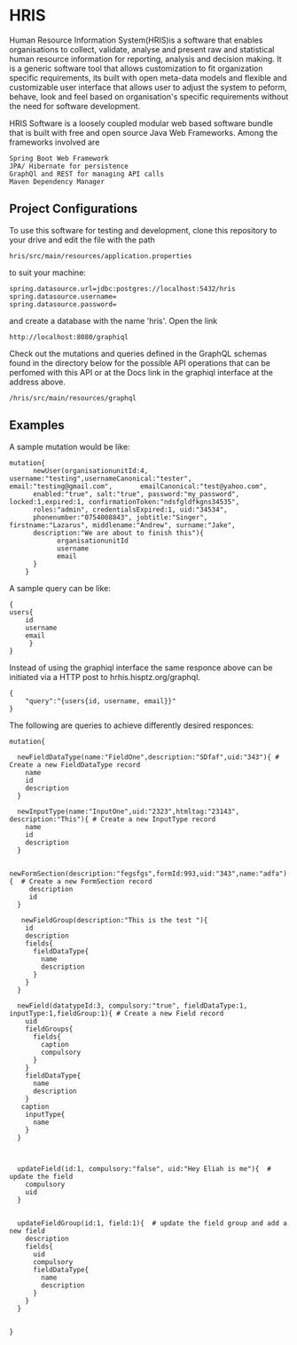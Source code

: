 # HRIS

Human Resource Information System(HRIS)is a software that enables organisations to collect, validate, 
analyse and present raw and statistical human resource information for reporting, analysis and decision making. 
It is a generic software tool that allows customization to fit organization specific requirements, its built
with open meta-data models and flexible and customizable user interface that allows user to adjust the system 
to peform, behave, look and feel based on organisation's specific requirements without the need for software development.

HRIS Software is a loosely coupled modular web based software bundle that is built with free 
and open source Java Web Frameworks. Among the frameworks involved are

    Spring Boot Web Framework
    JPA/ Hibernate for persistence
    GraphQl and REST for managing API calls
    Maven Dependency Manager

## Project Configurations

To use this software for testing and development, clone this repository to your drive and edit the file with the path

    hris/src/main/resources/application.properties

to suit your machine:

    spring.datasource.url=jdbc:postgres://localhost:5432/hris
    spring.datasource.username=
    spring.datasource.password=
    
    
and create a database with the name 'hris'. Open the link 
    
    http://localhost:8080/graphiql
    
Check out the mutations and queries defined in the GraphQL schemas found in the directory below for the possible API operations that can be perfomed with this API or at the Docs link in the graphiql interface at the address above.

    /hris/src/main/resources/graphql
  
 ## Examples
    
 A sample mutation would be like:
 
    mutation{
          newUser(organisationunitId:4, username:"testing",usernameCanonical:"tester", email:"testing@gmail.com",       emailCanonical:"test@yahoo.com",
          enabled:"true", salt:"true", password:"my_password", locked:1,expired:1, confirmationToken:"ndsfgldfkgns34535",
          roles:"admin", credentialsExpired:1, uid:"34534",
          phonenumber:"0754008843", jobtitle:"Singer", firstname:"Lazarus", middlename:"Andrew", surname:"Jake",
          description:"We are about to finish this"){
                organisationunitId
                username
                email
          }
        }
 
 
 A sample query can be like:
 
    {
    users{
        id
        username
        email
         }
    }

Instead of using the graphiql interface the same responce above can be initiated via a HTTP post to hrhis.hisptz.org/graphql.
    
    {
        "query":"{users{id, username, email}}"
    }

The following are queries to achieve differently desired responces:

    mutation{
 
      newFieldDataType(name:"FieldOne",description:"SDfaf",uid:"343"){ # Create a new FieldDataType record
        name
        id
        description
      }

      newInputType(name:"InputOne",uid:"2323",htmltag:"23143", description:"This"){ # Create a new InputType record
        name
        id
        description
      }

      newFormSection(description:"fegsfgs",formId:993,uid:"343",name:"adfa"){  # Create a new FormSection record
         description
         id
      }

       newFieldGroup(description:"This is the test "){
        id
        description
        fields{
          fieldDataType{
            name
            description
          }
        }
      }

      newField(datatypeId:3, compulsory:"true", fieldDataType:1, inputType:1,fieldGroup:1){ # Create a new Field record 
        uid
        fieldGroups{
          fields{
            caption
            compulsory
          }
        }
        fieldDataType{
          name
          description
        }
       caption
        inputType{
          name
        }
      }



      updateField(id:1, compulsory:"false", uid:"Hey Eliah is me"){  # update the field 
        compulsory
        uid
      }


      updateFieldGroup(id:1, field:1){  # update the field group and add a new field 
        description
        fields{
          uid
          compulsory
          fieldDataType{
            name
            description
          }
        }
      }


    }



 
    
